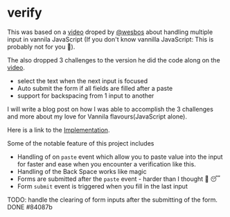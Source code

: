 # verify

This was based on a [video](https://www.youtube.com/watch?v=tkoJDk8ejsY) droped by [@wesbos](https://twitter.com/wesbos) about handling multiple input in vannila JavaScript (If you don't know vannilla JavaScript: This is probably not for you 👀).

The also dropped 3 challenges to the version he did the code along on the [video](https://www.youtube.com/watch?v=tkoJDk8ejsY).

- select the text when the next input is focused
- Auto submit the form if all fields are filled after a paste
- support for backspacing from 1 input to another

I will write a blog post on how I was able to accomplish the 3 challenges and more about my love for Vannila flavours(JavaScript alone). 

Here is a link to the [Implementation](https://paste.oluwasetemi.dev/). 

Some of the notable feature of this project includes

- Handling of on `paste` event which allow you to paste value into the input for faster and ease when you encounter a verification like this.
- Handling of the Back Space works like magic
- Forms are submitted after the `paste` event - harder than I thought 💭 😴 
- Form `submit` event is triggered when you fill in the last input

TODO: handle the clearing of form inputs after the submitting of the form. DONE #84087b
